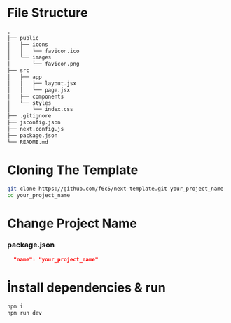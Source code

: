 # File Structure

```markdown
.
├── public
│   ├── icons
│   │   └── favicon.ico
│   └── images
│       └── favicon.png
├── src
│   ├── app
│   │   ├── layout.jsx
│   │   └── page.jsx
│   ├── components
│   └── styles
│       └── index.css
├── .gitignore
├── jsconfig.json
├── next.config.js
├── package.json
└── README.md
```

# Cloning The Template

```bash
git clone https://github.com/f6c5/next-template.git your_project_name
cd your_project_name
```

# Change Project Name

### package.json

```json
  "name": "your_project_name"
```

# İnstall dependencies & run

```bash
npm i
npm run dev
```